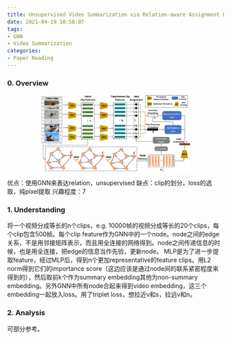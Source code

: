 ```yaml
---
title: Unsupervised Video Summarization via Relation-aware Assignment Learning
date: 2021-04-19 10:58:07
tags:
- GNN
- Video Summarization
categories:
- Paper Reading
---
```


### 0. Overview

<div  align="center">  
<img src="/images/Unsupervised Video Summarization via Relation-aware Assignment Learning/2.png" width = "70%" height = "70%" alt="BiLSTM" align=center />
</div>

优点：使用GNN来表达relation，unsupervised
缺点：clip的划分，loss的选取，纯pixel提取
兴趣程度：7

### 1. Understanding

将一个视频分成等长的n个clips，e.g. 10000帧的视频分成等长的20个clips，每个clip包含500帧。每个clip feature作为GNN中的一个node。node之间的edge关系，不是用邻接矩阵表示，而且用全连接的网络得到。node之间传递信息的时候，也是用全连接，把edge的信息当作先验，更新node。
MLP是为了进一步提取feature，经过MLP后，得到n个更加representative的feature clips。用L2 norm得到它们的importance score（这边应该是通过node间的联系紧密程度来得到的），然后取前k个作为summary embedding其他为non-summary embedding。另外GNN中所有node合起来得到video embedding，这三个embedding一起放入loss。用了triplet loss，想拉近v和s，拉远v和n。
	
### 2. Analysis

可部分参考。